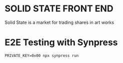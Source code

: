 # SOLID STATE FRONT END
Solid State is a market for trading shares in art works 

# E2E Testing with Synpress 
```text
PRIVATE_KEY=0x00 npx synpress run
```